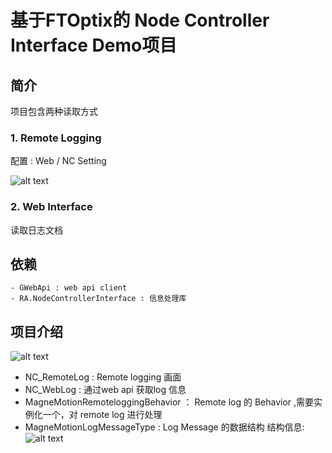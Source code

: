 # 基于FTOptix的 Node Controller Interface Demo项目

## 简介

项目包含两种读取方式

### 1. Remote Logging 

配置 : Web / NC Setting

![alt text](docs/image.png)



### 2. Web Interface
   读取日志文档

## 依赖

    - GWebApi : web api client 
    - RA.NodeControllerInterface : 信息处理库

## 项目介绍


![alt text](docs/image-2.png)

- NC_RemoteLog : Remote logging 画面
- NC_WebLog : 通过web api 获取log 信息
- MagneMotionRemoteloggingBehavior ： Remote log 的 Behavior ,需要实例化一个，对 remote log 进行处理
- MagneMotionLogMessageType : Log Message 的数据结构
  结构信息:
  ![alt text](docs/image-1.png)